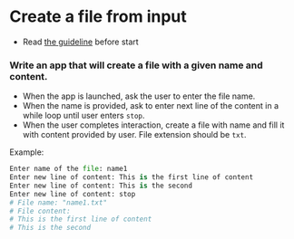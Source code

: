 
# Create a file from input

- Read [the guideline](https://github.com/mate-academy/py-task-guideline/blob/main/README.md) before start

### Write an app that will create a file with a given name and content.

- When the app is launched, ask the user to enter the file name.
- When the name is provided, ask to enter next line of the content
in a while loop until user enters `stop`.
- When the user completes interaction, create a file with name and
fill it with content provided by user. File extension should be `txt`.

Example:
```python
Enter name of the file: name1
Enter new line of content: This is the first line of content
Enter new line of content: This is the second
Enter new line of content: stop
# File name: "name1.txt"
# File content:
# This is the first line of content
# This is the second
```

